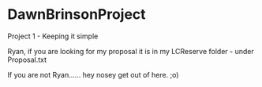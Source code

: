 # DawnBrinsonProject

Project 1 - Keeping it simple 

Ryan, if you are looking for my proposal it is in my LCReserve folder - under Proposal.txt

If you are not Ryan...... hey nosey get out of here. ;o) 
